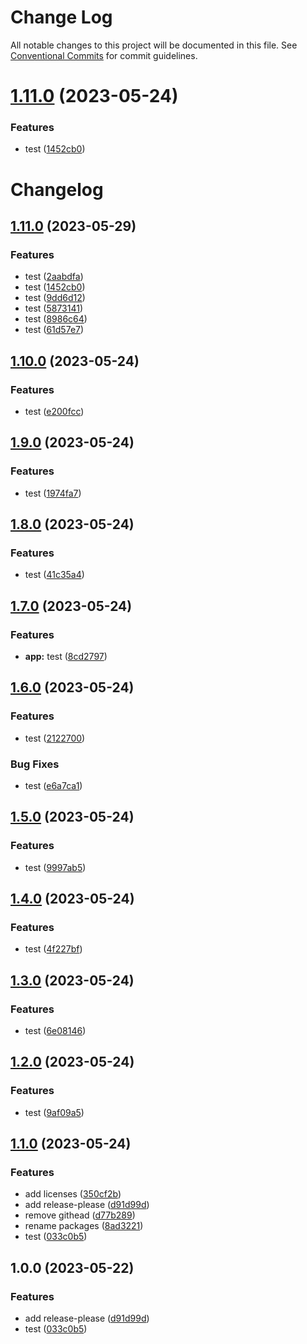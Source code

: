 # Change Log

All notable changes to this project will be documented in this file.
See [Conventional Commits](https://conventionalcommits.org) for commit guidelines.

# [1.11.0](https://github.com/fshovchko/esl-monorepo-test/compare/esl-monorepo-test-app@1.11.0-beta.0...esl-monorepo-test-app@1.11.0) (2023-05-24)


### Features

* test ([1452cb0](https://github.com/fshovchko/esl-monorepo-test/commit/1452cb0494d81e31dbb98baeb6b2290524c42171))





# Changelog

## [1.11.0](https://github.com/fshovchko/esl-monorepo-test/compare/esl-monorepo-test-app-v1.10.0...esl-monorepo-test-app-v1.11.0) (2023-05-29)


### Features

* test ([2aabdfa](https://github.com/fshovchko/esl-monorepo-test/commit/2aabdfad734784c05d04469ce3c42b1b0f4b1a71))
* test ([1452cb0](https://github.com/fshovchko/esl-monorepo-test/commit/1452cb0494d81e31dbb98baeb6b2290524c42171))
* test ([9dd6d12](https://github.com/fshovchko/esl-monorepo-test/commit/9dd6d125f21702c4132dabda150c3179ee8c5d2a))
* test ([5873141](https://github.com/fshovchko/esl-monorepo-test/commit/58731419795f83d4023d2f29109e4e4102f66618))
* test ([8986c64](https://github.com/fshovchko/esl-monorepo-test/commit/8986c64c791ae1ccf116d9b9ef49408b8c3a6110))
* test ([61d57e7](https://github.com/fshovchko/esl-monorepo-test/commit/61d57e778ee5e030b15c811264e753790dcf21c2))

## [1.10.0](https://github.com/fshovchko/esl-monorepo-test/compare/esl-monorepo-test-app-v1.9.0...esl-monorepo-test-app-v1.10.0) (2023-05-24)


### Features

* test ([e200fcc](https://github.com/fshovchko/esl-monorepo-test/commit/e200fccc39a9acf6d9065c31877bfe7e78a6856c))

## [1.9.0](https://github.com/fshovchko/esl-monorepo-test/compare/esl-monorepo-test-app-v1.8.0...esl-monorepo-test-app-v1.9.0) (2023-05-24)


### Features

* test ([1974fa7](https://github.com/fshovchko/esl-monorepo-test/commit/1974fa71a5c0666ca282549c8a9d7981c4851c20))

## [1.8.0](https://github.com/fshovchko/esl-monorepo-test/compare/esl-monorepo-test-app-v1.7.0...esl-monorepo-test-app-v1.8.0) (2023-05-24)


### Features

* test ([41c35a4](https://github.com/fshovchko/esl-monorepo-test/commit/41c35a4b8ead2b4c9a5bf25b904c75fa8480f7d5))

## [1.7.0](https://github.com/fshovchko/esl-monorepo-test/compare/esl-monorepo-test-app-v1.6.0...esl-monorepo-test-app-v1.7.0) (2023-05-24)


### Features

* **app:** test ([8cd2797](https://github.com/fshovchko/esl-monorepo-test/commit/8cd2797f374522dd5a9663c556aade76523a0034))

## [1.6.0](https://github.com/fshovchko/esl-monorepo-test/compare/esl-monorepo-test-app-v1.5.0...esl-monorepo-test-app-v1.6.0) (2023-05-24)


### Features

* test ([2122700](https://github.com/fshovchko/esl-monorepo-test/commit/2122700518a81d7d01b29c5ab95f5e6427188ecc))


### Bug Fixes

* test ([e6a7ca1](https://github.com/fshovchko/esl-monorepo-test/commit/e6a7ca1e7fabf3f9f04f8fd46cdcf6aaa0f03fcc))

## [1.5.0](https://github.com/fshovchko/esl-monorepo-test/compare/esl-monorepo-test-app-v1.4.0...esl-monorepo-test-app-v1.5.0) (2023-05-24)


### Features

* test ([9997ab5](https://github.com/fshovchko/esl-monorepo-test/commit/9997ab594084a08faa94a16eb625b77f507c34de))

## [1.4.0](https://github.com/fshovchko/esl-monorepo-test/compare/esl-monorepo-test-app-v1.3.0...esl-monorepo-test-app-v1.4.0) (2023-05-24)


### Features

* test ([4f227bf](https://github.com/fshovchko/esl-monorepo-test/commit/4f227bf63bcddce68796ff8dbc96aecd846aeba3))

## [1.3.0](https://github.com/fshovchko/esl-monorepo-test/compare/esl-monorepo-test-app-v1.2.0...esl-monorepo-test-app-v1.3.0) (2023-05-24)


### Features

* test ([6e08146](https://github.com/fshovchko/esl-monorepo-test/commit/6e0814652a76ed9435498c8e194e1d2c42843d30))

## [1.2.0](https://github.com/fshovchko/esl-monorepo-test/compare/esl-monorepo-test-app-v1.1.0...esl-monorepo-test-app-v1.2.0) (2023-05-24)


### Features

* test ([9af09a5](https://github.com/fshovchko/esl-monorepo-test/commit/9af09a52e2ed085459e89ff04eb7e072f9cffc58))

## [1.1.0](https://github.com/fshovchko/esl-monorepo-test/compare/esl-monorepo-test-app-v1.0.0...esl-monorepo-test-app-v1.1.0) (2023-05-24)


### Features

* add licenses ([350cf2b](https://github.com/fshovchko/esl-monorepo-test/commit/350cf2bba38e31a660df67fc902efd50a795528e))
* add release-please ([d91d99d](https://github.com/fshovchko/esl-monorepo-test/commit/d91d99d27b6262b89b881a5b7ca91a8c0ed40729))
* remove githead ([d77b289](https://github.com/fshovchko/esl-monorepo-test/commit/d77b2895e5defe4f0a3612ecd6badfd622692e3d))
* rename packages ([8ad3221](https://github.com/fshovchko/esl-monorepo-test/commit/8ad32212d0b8cbdb0e9efb9b24ed5a1fbd21744c))
* test ([033c0b5](https://github.com/fshovchko/esl-monorepo-test/commit/033c0b5af5ace3411607a8fe7b87c17b5078bef3))

## 1.0.0 (2023-05-22)


### Features

* add release-please ([d91d99d](https://github.com/fshovchko/esl-monorepo-test/commit/d91d99d27b6262b89b881a5b7ca91a8c0ed40729))
* test ([033c0b5](https://github.com/fshovchko/esl-monorepo-test/commit/033c0b5af5ace3411607a8fe7b87c17b5078bef3))
